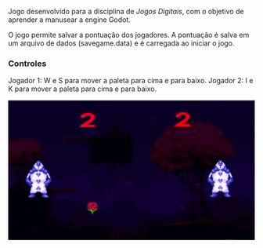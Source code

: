 Jogo desenvolvido para a disciplina de *Jogos Digitais*, com o objetivo de aprender a manusear a engine Godot.

O jogo permite salvar a pontuação dos jogadores. A pontuação é salva em um arquivo de dados (savegame.data) e é carregada ao iniciar o jogo.

### Controles
Jogador 1: W e S para mover a paleta para cima e para baixo.
Jogador 2: I e K para mover a paleta para cima e para baixo.

![Jogo desenvolvido para a disciplina de Jogos Digitais](jogoAtual.png)
